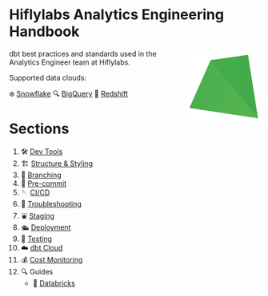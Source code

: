# Hiflylabs Analytics Engineering Handbook

[<img src="misc/hifly.png" align="right" width="150">](https://www.getdbt.com/)

dbt best practices and standards used in the Analytics Engineer team at Hiflylabs.

Supported data clouds:

❄️ [Snowflake](https://www.snowflake.com/)
🔍 [BigQuery](https://cloud.google.com/bigquery)
🚗 [Redshift](https://aws.amazon.com/redshift/)
# Sections
1. 🛠️ [Dev Tools](/sections/dev_tools.md)
1. 🏗️ [Structure & Styling](/sections/structure.md)
1. 🎋 [Branching](/sections/branching.md)
1. 📐 [Pre-commit](/sections/pre_commit.md)
1. 🪡 [CI/CD](/sections/cicd.md)
1. 🧰 [Troubleshooting](/sections/troubleshooting.md)
1. ⛲ [Staging](/sections/staging.md)
1. 🛳️ [Deployment](/sections/deployment.md)
1. 🧪 [Testing](/sections/testing.md)
1. ☁️ [dbt Cloud](/sections/dbt_cloud.md)
1. 💰 [Cost Monitoring](/sections/cost_monitoring.md)
1. 🔍 Guides
    - 🧱 [Databricks](/sections/databricks.md)
